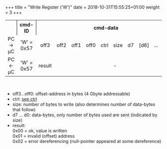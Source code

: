+++
title = "Write Register ('W')"
date = 2018-10-31T15:55:25+01:00
weight = 3
+++
<table style="text-align: center;">
    <tr>
        <th></th>
        <th style="text-align: center; border-left: 1px solid black;">cmd-ID</th>
        <th style="text-align: center; border-left: 1px solid black;" colspan="10">cmd-data</th>
    </tr>
    <tr>
      <td> PC -> µC </td>
      <td> 'W' = 0x57 </td>
      <td> off3 </td>
      <td> off2 </td>
      <td> off1 </td>
      <td> off0 </td>
      <td> ctrl </td>
      <td> size </td>
      <td> d7 </td>
      <td> [d6] </td>
      <td> ... </td>
      <td> [d0] </td>
    </tr>
    <tr>
      <td> PC <- µC </td>
      <td> 'W' = 0x57 </td>
      <td> result </td>
      <td colspan="9"> - </td>
    </tr>
</table>​

* off3...off0: offset-address in bytes (4 Gbyte addressable)  
* ctrl: [see ctrl](../../#control-byte)
* size: number of bytes to write (also determines number of data-bytes that follow)
* d7 ... d0: data-bytes, only number of bytes used are sent (indicated by size)  
* result:  
 0x00 = ok, value is written   
 0x01 = invalid (offset) address  
 0x02 = error dereferencing (null-pointer appeared at some dereference)  